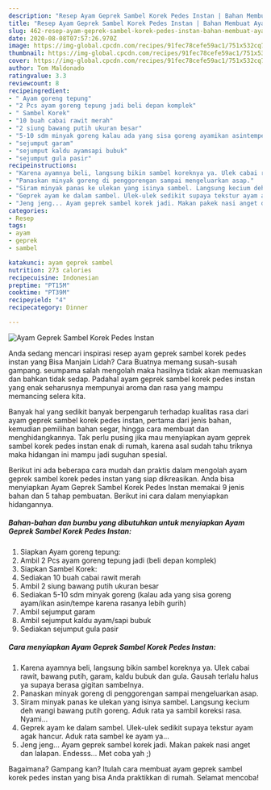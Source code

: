```yaml
---
description: "Resep Ayam Geprek Sambel Korek Pedes Instan | Bahan Membuat Ayam Geprek Sambel Korek Pedes Instan Yang Bikin Ngiler"
title: "Resep Ayam Geprek Sambel Korek Pedes Instan | Bahan Membuat Ayam Geprek Sambel Korek Pedes Instan Yang Bikin Ngiler"
slug: 462-resep-ayam-geprek-sambel-korek-pedes-instan-bahan-membuat-ayam-geprek-sambel-korek-pedes-instan-yang-bikin-ngiler
date: 2020-08-08T07:57:26.970Z
image: https://img-global.cpcdn.com/recipes/91fec78cefe59ac1/751x532cq70/ayam-geprek-sambel-korek-pedes-instan-foto-resep-utama.jpg
thumbnail: https://img-global.cpcdn.com/recipes/91fec78cefe59ac1/751x532cq70/ayam-geprek-sambel-korek-pedes-instan-foto-resep-utama.jpg
cover: https://img-global.cpcdn.com/recipes/91fec78cefe59ac1/751x532cq70/ayam-geprek-sambel-korek-pedes-instan-foto-resep-utama.jpg
author: Tom Maldonado
ratingvalue: 3.3
reviewcount: 8
recipeingredient:
- " Ayam goreng tepung"
- "2 Pcs ayam goreng tepung jadi beli depan komplek"
- " Sambel Korek"
- "10 buah cabai rawit merah"
- "2 siung bawang putih ukuran besar"
- "5-10 sdm minyak goreng kalau ada yang sisa goreng ayamikan asintempe karena rasanya lebih gurih"
- "sejumput garam"
- "sejumput kaldu ayamsapi bubuk"
- "sejumput gula pasir"
recipeinstructions:
- "Karena ayamnya beli, langsung bikin sambel koreknya ya. Ulek cabai rawit, bawang putih, garam, kaldu bubuk dan gula. Gausah terlalu halus ya supaya berasa gigitan sambelnya."
- "Panaskan minyak goreng di penggorengan sampai mengeluarkan asap."
- "Siram minyak panas ke ulekan yang isinya sambel. Langsung kecium deh wangi bawang putih goreng. Aduk rata ya sambil koreksi rasa. Nyami..."
- "Geprek ayam ke dalam sambel. Ulek-ulek sedikit supaya tekstur ayam agak hancur. Aduk rata sambel ke ayam ya..."
- "Jeng jeng... Ayam geprek sambel korek jadi. Makan pakek nasi anget dan lalapan. Endesss... Met coba yah ;)"
categories:
- Resep
tags:
- ayam
- geprek
- sambel

katakunci: ayam geprek sambel 
nutrition: 273 calories
recipecuisine: Indonesian
preptime: "PT15M"
cooktime: "PT39M"
recipeyield: "4"
recipecategory: Dinner

---
```



![Ayam Geprek Sambel Korek Pedes Instan](https://img-global.cpcdn.com/recipes/91fec78cefe59ac1/751x532cq70/ayam-geprek-sambel-korek-pedes-instan-foto-resep-utama.jpg)

Anda sedang mencari inspirasi resep ayam geprek sambel korek pedes instan yang Bisa Manjain Lidah? Cara Buatnya memang susah-susah gampang. seumpama salah mengolah maka hasilnya tidak akan memuaskan dan bahkan tidak sedap. Padahal ayam geprek sambel korek pedes instan yang enak seharusnya mempunyai aroma dan rasa yang mampu memancing selera kita.

Banyak hal yang sedikit banyak berpengaruh terhadap kualitas rasa dari ayam geprek sambel korek pedes instan, pertama dari jenis bahan, kemudian pemilihan bahan segar, hingga cara membuat dan menghidangkannya. Tak perlu pusing jika mau menyiapkan ayam geprek sambel korek pedes instan enak di rumah, karena asal sudah tahu triknya maka hidangan ini mampu jadi suguhan spesial.




Berikut ini ada beberapa cara mudah dan praktis dalam mengolah ayam geprek sambel korek pedes instan yang siap dikreasikan. Anda bisa menyiapkan Ayam Geprek Sambel Korek Pedes Instan memakai 9 jenis bahan dan 5 tahap pembuatan. Berikut ini cara dalam menyiapkan hidangannya.

<!--inarticleads1-->

##### Bahan-bahan dan bumbu yang dibutuhkan untuk menyiapkan Ayam Geprek Sambel Korek Pedes Instan:

1. Siapkan  Ayam goreng tepung:
1. Ambil 2 Pcs ayam goreng tepung jadi (beli depan komplek)
1. Siapkan  Sambel Korek:
1. Sediakan 10 buah cabai rawit merah
1. Ambil 2 siung bawang putih ukuran besar
1. Sediakan 5-10 sdm minyak goreng (kalau ada yang sisa goreng ayam/ikan asin/tempe karena rasanya lebih gurih)
1. Ambil sejumput garam
1. Ambil sejumput kaldu ayam/sapi bubuk
1. Sediakan sejumput gula pasir




<!--inarticleads2-->

##### Cara menyiapkan Ayam Geprek Sambel Korek Pedes Instan:

1. Karena ayamnya beli, langsung bikin sambel koreknya ya. Ulek cabai rawit, bawang putih, garam, kaldu bubuk dan gula. Gausah terlalu halus ya supaya berasa gigitan sambelnya.
1. Panaskan minyak goreng di penggorengan sampai mengeluarkan asap.
1. Siram minyak panas ke ulekan yang isinya sambel. Langsung kecium deh wangi bawang putih goreng. Aduk rata ya sambil koreksi rasa. Nyami...
1. Geprek ayam ke dalam sambel. Ulek-ulek sedikit supaya tekstur ayam agak hancur. Aduk rata sambel ke ayam ya...
1. Jeng jeng... Ayam geprek sambel korek jadi. Makan pakek nasi anget dan lalapan. Endesss... Met coba yah ;)




Bagaimana? Gampang kan? Itulah cara membuat ayam geprek sambel korek pedes instan yang bisa Anda praktikkan di rumah. Selamat mencoba!
